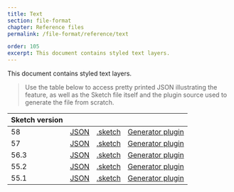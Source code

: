 ```yaml
---
title: Text
section: file-format
chapter: Reference files
permalink: /file-format/reference/text

order: 105
excerpt: This document contains styled text layers.
---
```


This document contains styled text layers.

> Use the table below to access pretty printed JSON illustrating the feature, as well as the Sketch file itself and the plugin source used to generate the file from scratch.

| Sketch version |  |  |  |
| --- | --- | --- | --- |
| 58 | [JSON](https://github.com/BohemianCoding/SketchAPI/tree/develop/reference-files/58/text/output) | [.sketch](https://github.com/BohemianCoding/SketchAPI/tree/develop/reference-files/58/text/output.sketch) | [Generator plugin](https://github.com/BohemianCoding/SketchAPI/tree/develop/reference-files/plugin.sketchplugin/Contents/Sketch/text.js) |
| 57 | [JSON](https://github.com/BohemianCoding/SketchAPI/tree/develop/reference-files/57/text/output) | [.sketch](https://github.com/BohemianCoding/SketchAPI/tree/develop/reference-files/57/text/output.sketch) | [Generator plugin](https://github.com/BohemianCoding/SketchAPI/tree/develop/reference-files/plugin.sketchplugin/Contents/Sketch/text.js) |
| 56.3 | [JSON](https://github.com/BohemianCoding/SketchAPI/tree/develop/reference-files/56.3/text/output) | [.sketch](https://github.com/BohemianCoding/SketchAPI/tree/develop/reference-files/56.3/text/output.sketch) | [Generator plugin](https://github.com/BohemianCoding/SketchAPI/tree/develop/reference-files/plugin.sketchplugin/Contents/Sketch/text.js) |
| 55.2 | [JSON](https://github.com/BohemianCoding/SketchAPI/tree/develop/reference-files/55.2/text/output) | [.sketch](https://github.com/BohemianCoding/SketchAPI/tree/develop/reference-files/55.2/text/output.sketch) | [Generator plugin](https://github.com/BohemianCoding/SketchAPI/tree/develop/reference-files/plugin.sketchplugin/Contents/Sketch/text.js) |
| 55.1 | [JSON](https://github.com/BohemianCoding/SketchAPI/tree/develop/reference-files/55.1/text/output) | [.sketch](https://github.com/BohemianCoding/SketchAPI/tree/develop/reference-files/55.1/text/output.sketch) | [Generator plugin](https://github.com/BohemianCoding/SketchAPI/tree/develop/reference-files/plugin.sketchplugin/Contents/Sketch/text.js) |
